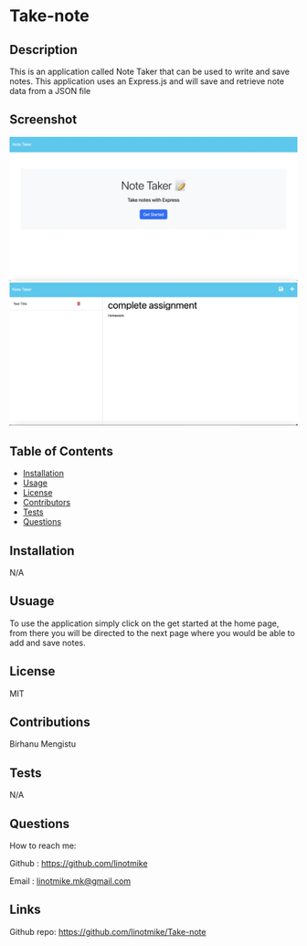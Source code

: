 # Take-note



## Description
This is an application called Note Taker that can be used to write and save notes. This application uses an Express.js and will save and retrieve note data from a JSON file
    
## Screenshot
![screenshot](./images/homepage.png)
![screenshot](./images/screenshot.png)

## Table of Contents
* [Installation](#installation)
* [Usage](#usage)
* [License](#license)
* [Contributors](#contributors)
* [Tests](#tests)
* [Questions](#questions)
    
## Installation
N/A

## Usuage
To use the application simply click on the get started at the home page, from there you will be directed to the next page where you would be able to add and save notes.

## License
MIT

## Contributions
Birhanu Mengistu

## Tests
N/A

## Questions

How to reach me:

Github : https://github.com/linotmike

Email : linotmike.mk@gmail.com

## Links

Github repo: https://github.com/linotmike/Take-note

    
